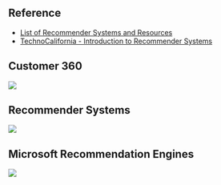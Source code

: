 ## Reference

* [List of Recommender Systems and Resources](https://github.com/grahamjenson/list_of_recommender_systems)
* [TechnoCalifornia - Introduction to Recommender Systems](http://technocalifornia.blogspot.com/2014/08/introduction-to-recommender-systems-4.html?m=1&from=singlemessage&isappinstalled=0)

## Customer 360
![](https://github.com/geoffreylink/Projects/blob/master/02%20Recommender%20Systems/images/Customer360.png)

## Recommender Systems
![](https://github.com/geoffreylink/Projects/blob/master/02%20Recommender%20Systems/images/RecommenderSystems.png)

## Microsoft Recommendation Engines
![](https://github.com/geoffreylink/Projects/blob/master/02%20Recommender%20Systems/images/MicrosoftRecommendationEngines.png)
